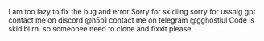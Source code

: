 I am too lazy to fix the bug and error
Sorry for skidiing
sorry for ussnig gpt
contact me on discord @n5b1
contact me on telegram @gghostlul
Code is skidibi rn. so someonee need to clone and fixxit please
